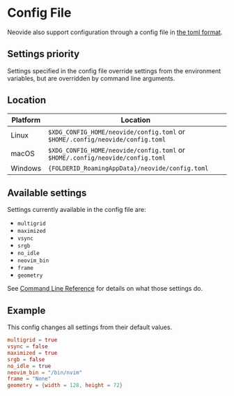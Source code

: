 # Config File

Neovide also support configuration through a config file in [the toml format](https://toml.io).

## Settings priority

Settings specified in the config file override settings from the environment variables, but are
overridden by command line arguments.

## Location

|Platform|Location|
|--------|-----|
|Linux|`$XDG_CONFIG_HOME/neovide/config.toml` or `$HOME/.config/neovide/config.toml`|
|macOS|`$XDG_CONFIG_HOME/neovide/config.toml` or `$HOME/.config/neovide/config.toml`|
|Windows|`{FOLDERID_RoamingAppData}/neovide/config.toml`|

## Available settings

Settings currently available in the config file are:

- `multigrid`
- `maximized`
- `vsync`
- `srgb`
- `no_idle`
- `neovim_bin`
- `frame`
- `geometry`

See [Command Line Reference](command-line-reference.md) for details on what those settings do.

## Example

This config changes all settings from their default values.

```toml
multigrid = true
vsync = false
maximized = true
srgb = false
no_idle = true
neovim_bin = "/bin/nvim"
frame = "None"
geometry = {width = 128, height = 72}
```
